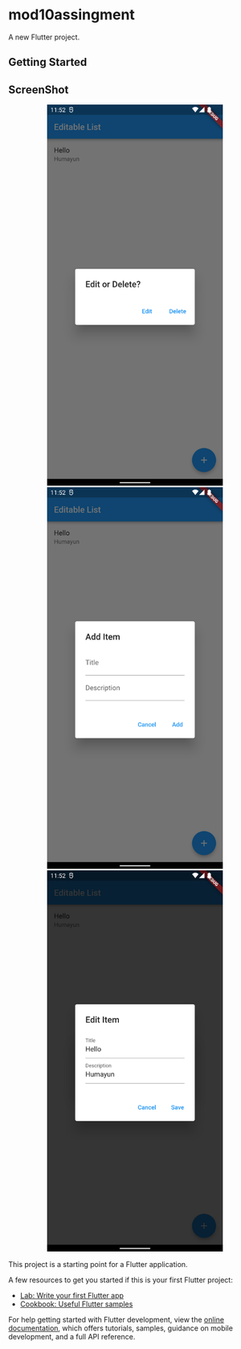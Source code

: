 # mod10assingment

A new Flutter project.

## Getting Started
## ScreenShot

<div align = "center">
<img src="assets/1.png" width="350" />
<img src="assets/2.png" width="350" />

<img src="assets/3.png" width="350" />

</div>

This project is a starting point for a Flutter application.

A few resources to get you started if this is your first Flutter project:

- [Lab: Write your first Flutter app](https://docs.flutter.dev/get-started/codelab)
- [Cookbook: Useful Flutter samples](https://docs.flutter.dev/cookbook)

For help getting started with Flutter development, view the
[online documentation](https://docs.flutter.dev/), which offers tutorials,
samples, guidance on mobile development, and a full API reference.
